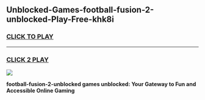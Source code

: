 
## Unblocked-Games-football-fusion-2-unblocked-Play-Free-khk8i
<h3>
<a href="https://premium76.site?title=football-fusion-2-unblocked&ref=20M">CLICK TO PLAY</a></h3>
<hr>

<h3>
<a href="https://premium76.site?title=football-fusion-2-unblocked&ref=20M">CLICK 2 PLAY</a>
  
</h3>

<a href="https://premium76.site?title=football-fusion-2-unblocked&ref=19M"><img src="https://clearcache.store/games.png"></a>


**football-fusion-2-unblocked games unblocked: Your Gateway to Fun and Accessible Online Gaming**
